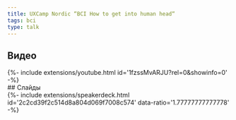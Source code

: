 ```yaml
---
title: UXCamp Nordic “BCI How to get into human head“
tags: bci
type: talk
---
```

## Видео
<div>{%- include extensions/youtube.html id='1fzssMvARJU?rel=0&showinfo=0' -%}</div>
## Слайды
<div>{%- include extensions/speakerdeck.html id='2c2cd39f2c514d8a804d069f7008c574' data-ratio='1.77777777777778' -%}</div>
<!--more-->
